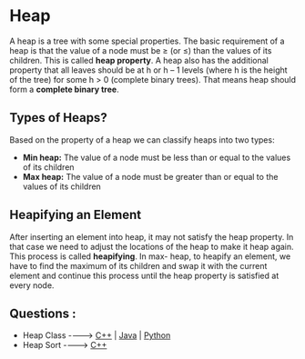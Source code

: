 # Heap

A heap is a tree with some special properties. The basic requirement of a heap is that the value of
a node must be ≥ (or ≤) than the values of its children. This is called **heap property**. A heap also
has the additional property that all leaves should be at h or h – 1 levels (where h is the height of
the tree) for some h > 0 (complete binary trees). That means heap should form a **complete binary tree**.

## Types of Heaps?

Based on the property of a heap we can classify heaps into two types:

* **Min heap:** The value of a node must be less than or equal to the values of its children
* **Max heap:** The value of a node must be greater than or equal to the values of its children

## Heapifying an Element

After inserting an element into heap, it may not satisfy the heap property. In that case we need to
adjust the locations of the heap to make it heap again. This process is called **heapifying**. In max-
heap, to heapify an element, we have to find the maximum of its children and swap it with the
current element and continue this process until the heap property is satisfied at every node.

## Questions :

* Heap Class ----> [C++](/Code/C++/heap_class.cpp) | [Java]() | [Python]()
* Heap Sort ----> [C++](/Code/C++/heap_sort.cpp)
